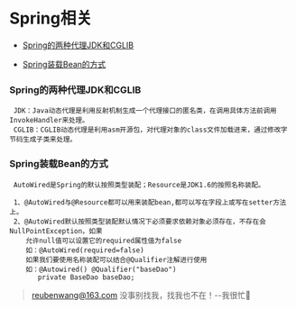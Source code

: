 # Spring相关

 - [Spring的两种代理JDK和CGLIB](#Spring的两种代理JDK和CGLIB)
 
 - [Spring装载Bean的方式](#Spring装载Bean的方式)
 
 
 ### Spring的两种代理JDK和CGLIB
 
     JDK：Java动态代理是利用反射机制生成一个代理接口的匿名类，在调用具体方法前调用InvokeHandler来处理。
     CGLIB：CGLIB动态代理是利用asm开源包，对代理对象的class文件加载进来，通过修改字节码生成子类来处理。         
     
 ### Spring装载Bean的方式
     
     AutoWired是Spring的默认按照类型装配；Resource是JDK1.6的按照名称装配。
     
     1、@AutoWired与@Resource都可以用来装配bean,都可以写在字段上或写在setter方法上。
     2、@AutoWired默认按照类型装配默认情况下必须要求依赖对象必须存在，不存在会NullPointException，如果
        允许null值可以设置它的required属性值为false
        如：@AutoWired(required=false)
        如果我们要使用名称装配可以结合@Qualifier注解进行使用
        如：@Autowired() @Qualifier("baseDao")
           private BaseDao baseDao;
        

> reubenwang@163.com
> 没事别找我，找我也不在！--我很忙🦆